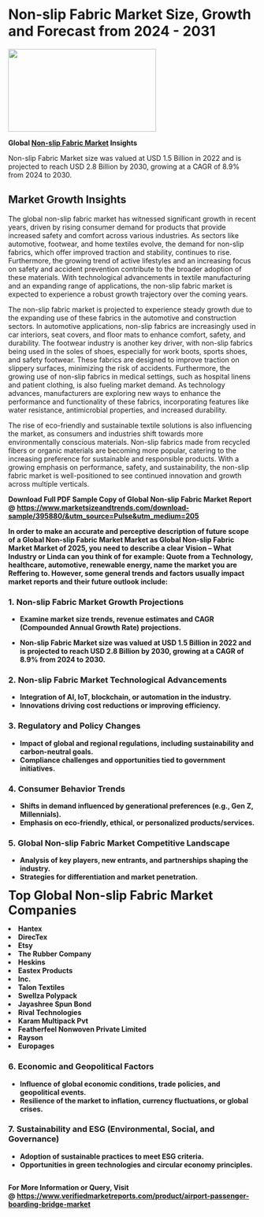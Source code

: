 <H1>Non-slip Fabric Market Size, Growth and Forecast from 2024 - 2031</H1><img class="aligncenter size-medium wp-image-584254" src="https://thirdeyenews.in/wp-content/uploads/2024/09/Global-Market-Research-300x168.jpeg" alt="" width="300" height="168" /><p><strong>Global&nbsp;<a href="https://www.marketsizeandtrends.com/download-sample/395880/&amp;utm_source=Pulse&amp;utm_medium=205">Non-slip Fabric Market</a> Insights</strong></p><p>Non-slip Fabric Market size was valued at USD 1.5 Billion in 2022 and is projected to reach USD 2.8 Billion by 2030, growing at a CAGR of 8.9% from 2024 to 2030.</p><p><h2>Market Growth Insights</h2> <p>The global non-slip fabric market has witnessed significant growth in recent years, driven by rising consumer demand for products that provide increased safety and comfort across various industries. As sectors like automotive, footwear, and home textiles evolve, the demand for non-slip fabrics, which offer improved traction and stability, continues to rise. Furthermore, the growing trend of active lifestyles and an increasing focus on safety and accident prevention contribute to the broader adoption of these materials. With technological advancements in textile manufacturing and an expanding range of applications, the non-slip fabric market is expected to experience a robust growth trajectory over the coming years.</p> <p><strong></strong></p> <p>The non-slip fabric market is projected to experience steady growth due to the expanding use of these fabrics in the automotive and construction sectors. In automotive applications, non-slip fabrics are increasingly used in car interiors, seat covers, and floor mats to enhance comfort, safety, and durability. The footwear industry is another key driver, with non-slip fabrics being used in the soles of shoes, especially for work boots, sports shoes, and safety footwear. These fabrics are designed to improve traction on slippery surfaces, minimizing the risk of accidents. Furthermore, the growing use of non-slip fabrics in medical settings, such as hospital linens and patient clothing, is also fueling market demand. As technology advances, manufacturers are exploring new ways to enhance the performance and functionality of these fabrics, incorporating features like water resistance, antimicrobial properties, and increased durability. <p>The rise of eco-friendly and sustainable textile solutions is also influencing the market, as consumers and industries shift towards more environmentally conscious materials. Non-slip fabrics made from recycled fibers or organic materials are becoming more popular, catering to the increasing preference for sustainable and responsible products. With a growing emphasis on performance, safety, and sustainability, the non-slip fabric market is well-positioned to see continued innovation and growth across multiple verticals.</p> <p><strong></p><p><span class=""><strong>Download Full PDF Sample Copy of Global Non-slip Fabric Market Report</strong> @ <a href="https://www.marketsizeandtrends.com/download-sample/395880/&amp;utm_source=Pulse&amp;utm_medium=205" target="_blank">https://www.marketsizeandtrends.com/download-sample/395880/&amp;utm_source=Pulse&amp;utm_medium=205</a></span></p><p>In order to make an accurate and perceptive description of future scope of a Global&nbsp;Non-slip Fabric Market Market as Global&nbsp;Non-slip Fabric Market Market of 2025, you need to describe a clear Vision &ndash; What Industry or Linda can you think of for example: Quote from a Technology, healthcare, automotive, renewable energy, name the market you are Reffering to. However, some general trends and factors usually impact market reports and their future outlook include:</p><h3>1.&nbsp;<strong>Non-slip Fabric Market Growth Projections</strong></h3><ul><li>Examine market size trends, revenue estimates and CAGR (Compounded Annual Growth Rate) projections.</li><li><p>Non-slip Fabric Market size was valued at USD 1.5 Billion in 2022 and is projected to reach USD 2.8 Billion by 2030, growing at a CAGR of 8.9% from 2024 to 2030.</p></li></ul><h3>2.&nbsp;<strong>Non-slip Fabric Market Technological Advancements</strong></h3><ul><li>Integration of AI, IoT, blockchain, or automation in the industry.</li><li>Innovations driving cost reductions or improving efficiency.</li></ul><h3>3.&nbsp;<strong>Regulatory and Policy Changes</strong></h3><ul><li>Impact of global and regional regulations, including sustainability and carbon-neutral goals.</li><li>Compliance challenges and opportunities tied to government initiatives.</li></ul><h3>4.&nbsp;<strong>Consumer Behavior Trends</strong></h3><ul><li>Shifts in demand influenced by generational preferences (e.g., Gen Z, Millennials).</li><li>Emphasis on eco-friendly, ethical, or personalized products/services.</li></ul><h3>5.&nbsp;<strong>Global Non-slip Fabric Market Competitive Landscape</strong></h3><ul><li>Analysis of key players, new entrants, and partnerships shaping the industry.</li><li>Strategies for differentiation and market penetration.</li></ul><p data-pm-slice="1 1 []"><span style="color: inherit; font-family: inherit; font-size: 25px;">Top Global Non-slip Fabric Market Companies</span></p><div class="" data-test-id=""><p><li>Hantex</li><li> DirecTex</li><li> Etsy</li><li> The Rubber Company</li><li> Heskins</li><li> Eastex Products</li><li> Inc.</li><li> Talon Textiles</li><li> Swellza Polypack</li><li> Jayashree Spun Bond</li><li> Rival Technologies</li><li> Karam Multipack Pvt</li><li> Featherfeel Nonwoven Private Limited</li><li> Rayson</li><li> Europages</li></p></div><h3>6.&nbsp;<strong>Economic and Geopolitical Factors</strong></h3><ul><li>Influence of global economic conditions, trade policies, and geopolitical events.</li><li>Resilience of the market to inflation, currency fluctuations, or global crises.</li></ul><h3>7.&nbsp;<strong>Sustainability and ESG (Environmental, Social, and Governance)</strong></h3><ul><li>Adoption of sustainable practices to meet ESG criteria.</li><li>Opportunities in green technologies and circular economy principles.</li></ul><h2><strong style="font-size: 14px;">For More Information or Query, Visit @&nbsp;</strong><a style="background-color: #ffffff; font-size: 14px;" href="https://www.marketsizeandtrends.com/report/non-slip-fabric-market/" target="_blank">https://www.verifiedmarketreports.com/product/airport-passenger-boarding-bridge-market</a></h2>
